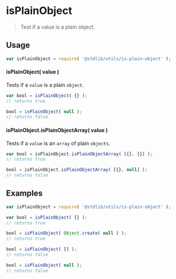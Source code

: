 # isPlainObject

> Test if a value is a plain object.


<section class="usage">

## Usage

``` javascript
var isPlainObject = require( '@stdlib/utils/is-plain-object' );
```


#### isPlainObject( value )

Tests if a `value` is a plain `object`.

``` javascript
var bool = isPlainObject( {} );
// returns true

bool = isPlainObject( null );
// returns false
```

#### isPlainObject.isPlainObjectArray( value )

Tests if a `value` is an `array` of plain `objects`.

``` javascript
var bool = isPlainObject.isPlainObjectArray( [{}, {}] );
// returns true

bool = isPlainObject.isPlainObjectArray( [{}, null] );
// returns false
```

</section>

<!-- /.usage -->


<section class="examples">

## Examples

``` javascript
var isPlainObject = require( '@stdlib/utils/is-plain-object' );

var bool = isPlainObject( {} );
// returns true

bool = isPlainObject( Object.create( null ) );
// returns true

bool = isPlainObject( [] );
// returns false

bool = isPlainObject( null );
// returns false

```

</section>

<!-- /.examples -->


<section class="links">

</section>

<!-- /.links -->
